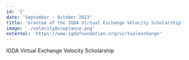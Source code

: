 ```yaml
---
id: '1'
date: 'September - October 2023'
title: 'Grantee of the IGDA Virtual Exchange Velocity Scholarship'
image: './velocityAcceptance.png'
external: 'https://www.igdafoundation.org/virtualexchange'
---
```


IGDA Virtual Exchange Velocity Scholarship
